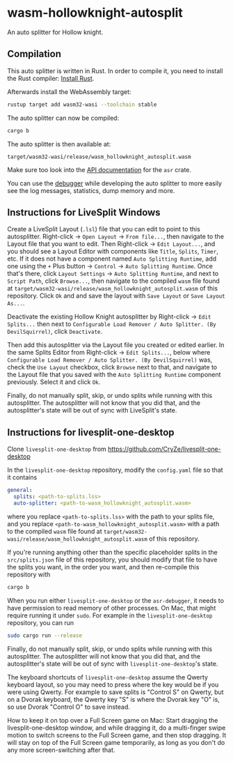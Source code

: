 # wasm-hollowknight-autosplit

An auto splitter for Hollow knight.

## Compilation

This auto splitter is written in Rust. In order to compile it, you need to
install the Rust compiler: [Install Rust](https://www.rust-lang.org/tools/install).

Afterwards install the WebAssembly target:
```sh
rustup target add wasm32-wasi --toolchain stable
```

The auto splitter can now be compiled:
```sh
cargo b
```

The auto splitter is then available at:
```
target/wasm32-wasi/release/wasm_hollowknight_autosplit.wasm
```

Make sure too look into the [API documentation](https://livesplit.org/asr/asr/) for the `asr` crate.

You can use the [debugger](https://github.com/CryZe/asr-debugger) while
developing the auto splitter to more easily see the log messages, statistics,
dump memory and more.

## Instructions for LiveSplit Windows

Create a LiveSplit Layout (`.lsl`) file that you can edit
to point to this autosplitter.
Right-click -> `Open Layout` -> `From file...`,
then navigate to the Layout file that you want to edit.
Then Right-click -> `Edit Layout...`,
and you should see a Layout Editor with components like
`Title`, `Splits`, `Timer`, etc.
If it does not have a component named `Auto Splitting Runtime`,
add one using the `+` Plus button -> `Control` -> `Auto Splitting Runtime`.
Once that's there, click `Layout Settings` -> `Auto Splitting Runtime`,
and next to `Script Path`, click `Browse...`,
then navigate to the compiled `wasm` file found at
`target/wasm32-wasi/release/wasm_hollowknight_autosplit.wasm`
of this repository.
Click `Ok` and and save the layout with `Save Layout` or `Save Layout As...`.

Deactivate the existing Hollow Knight autosplitter by Right-click -> `Edit Splits...`
then next to `Configurable Load Remover / Auto Splitter. (By DevilSquirrel)`,
click `Deactivate`.

Then add this autosplitter via the Layout file you created or edited earlier.
In the same Splits Editor from Right-click -> `Edit Splits...`,
below where `Configurable Load Remover / Auto Splitter. (By DevilSquirrel)` was,
check the `Use Layout` checkbox, click `Browse` next to that,
and navigate to the Layout file that you saved with the `Auto Splitting Runtime`
component previously.
Select it and click `Ok`.

Finally, do not manually split, skip, or undo splits while running with this autosplitter.
The autosplitter will not know that you did that, and the autosplitter's state will be out of sync with LiveSplit's state.

## Instructions for livesplit-one-desktop

Clone `livesplit-one-desktop` from https://github.com/CryZe/livesplit-one-desktop

In the `livesplit-one-desktop` repository, modify the `config.yaml` file so that it contains
```yaml
general:
  splits: <path-to-splits.lss>
  auto-splitter: <path-to-wasm_hollowknight_autosplit.wasm>
```
where you replace `<path-to-splits.lss>` with the path to your splits file, and you replace `<path-to-wasm_hollowknight_autosplit.wasm>` with a path to the compiled `wasm` file found at `target/wasm32-wasi/release/wasm_hollowknight_autosplit.wasm` of this repository.

If you're running anything other than the specific placeholder splits in the `src/splits.json` file of this repository, you should modify that file to have the splits you want, in the order you want, and then re-compile this repository with
```sh
cargo b
```

When you run either `livesplit-one-desktop` or the `asr-debugger`, it needs to have permission to read memory of other processes.
On Mac, that might require running it under `sudo`.
For example in the `livesplit-one-desktop` repository, you can run
```sh
sudo cargo run --release
```

Finally, do not manually split, skip, or undo splits while running with this autosplitter.
The autosplitter will not know that you did that, and the autosplitter's state will be out of sync with `livesplit-one-desktop`'s state.

The keyboard shortcuts of `livesplit-one-desktop` assume the Qwerty keyboard layout,
so you may need to press where the key would be if you were using Qwerty.
For example to save splits is "Control S" on Qwerty, but on a Dvorak keyboard,
the Qwerty key "S" is where the Dvorak key "O" is, so use Dvorak "Control O" to save instead.

How to keep it on top over a Full Screen game on Mac:
Start dragging the livesplit-one-desktop window,
and while dragging it, do a multi-finger swipe motion
to switch screens to the Full Screen game,
and then stop dragging.
It will stay on top of the Full Screen game temporarily,
as long as you don't do any more screen-switching after
that.
